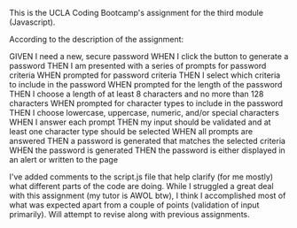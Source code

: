 This is the UCLA Coding Bootcamp's assignment for the third module (Javascript).

According to the description of the assignment:

GIVEN I need a new, secure password
WHEN I click the button to generate a password
THEN I am presented with a series of prompts for password criteria
WHEN prompted for password criteria
THEN I select which criteria to include in the password
WHEN prompted for the length of the password
THEN I choose a length of at least 8 characters and no more than 128 characters
WHEN prompted for character types to include in the password
THEN I choose lowercase, uppercase, numeric, and/or special characters
WHEN I answer each prompt
THEN my input should be validated and at least one character type should be selected
WHEN all prompts are answered
THEN a password is generated that matches the selected criteria
WHEN the password is generated
THEN the password is either displayed in an alert or written to the page

I've added comments to the script.js file that help clarify (for me mostly) what different parts of the code are doing. While I struggled a great deal with this assignment (my tutor is AWOL btw), I think I accomplished most of what was expected apart from a couple of points (validation of input primarily). Will attempt to revise along with previous assignments.
